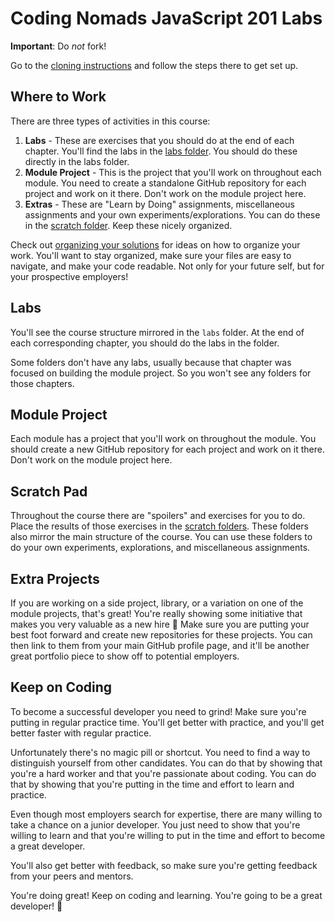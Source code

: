 # Coding Nomads JavaScript 201 Labs

**Important**: Do _not_ fork!

Go to the [cloning instructions](cloning.md) and follow the steps there to get set up.

## Where to Work

There are three types of activities in this course:

1. **Labs** - These are exercises that you should do at the end of each chapter. You'll find the labs in the [labs folder](labs). You should do these directly in the labs folder.
2. **Module Project** - This is the project that you'll work on throughout each module. You need to create a standalone GitHub repository for each project and work on it there. Don't work on the module project here.
3. **Extras** - These are "Learn by Doing" assignments, miscellaneous assignments and your own experiments/explorations. You can do these in the [scratch folder](scratch). Keep these nicely organized.

Check out [organizing your solutions](organizing-solutions.md) for ideas on how to organize your work. You'll want to stay organized, make sure your files are easy to navigate, and make your code readable. Not only for your future self, but for your prospective employers!

## Labs

You'll see the course structure mirrored in the `labs` folder. At the end of each corresponding chapter, you should do the labs in the folder.

Some folders don't have any labs, usually because that chapter was focused on building the module project. So you won't see any folders for those chapters.

## Module Project

Each module has a project that you'll work on throughout the module. You should create a new GitHub repository for each project and work on it there. Don't work on the module project here.

## Scratch Pad

Throughout the course there are "spoilers" and exercises for you to do. Place the results of those exercises in the [scratch folders](scratch). These folders also mirror the main structure of the course. You can use these folders to do your own experiments, explorations, and miscellaneous assignments.

## Extra Projects

If you are working on a side project, library, or a variation on one of the module projects, that's great! You're really showing some initiative that makes you very valuable as a new hire 👏 Make sure you are putting your best foot forward and create new repositories for these projects. You can then link to them from your main GitHub profile page, and it'll be another great portfolio piece to show off to potential employers.

## Keep on Coding

To become a successful developer you need to grind! Make sure you're putting in regular practice time. You'll get better with practice, and you'll get better faster with regular practice.

Unfortunately there's no magic pill or shortcut. You need to find a way to distinguish yourself from other candidates. You can do that by showing that you're a hard worker and that you're passionate about coding. You can do that by showing that you're putting in the time and effort to learn and practice.

Even though most employers search for expertise, there are many willing to take a chance on a junior developer. You just need to show that you're willing to learn and that you're willing to put in the time and effort to become a great developer.

You'll also get better with feedback, so make sure you're getting feedback from your peers and mentors.

You're doing great! Keep on coding and learning. You're going to be a great developer! 🚀

